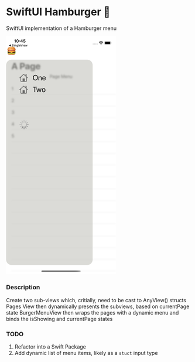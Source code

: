 # SwiftUI Hamburger 🍔
SwiftUI implementation of a Hamburger menu

<img src="https://github.com/moflo/swiftui_hamburger/blob/master/Hamburger_Screen.png?raw=true" width=300 />

### Description
Create two sub-views which, critially, need to be cast to AnyView() structs
Pages View then dynamically presents the subviews, based on currentPage state
BurgerMenuView then wraps the pages with a dynamic menu and binds the isShowing and currentPage states


### TODO

1. Refactor into a Swift Package
2. Add dynamic list of menu items, likely as a `stuct` input type